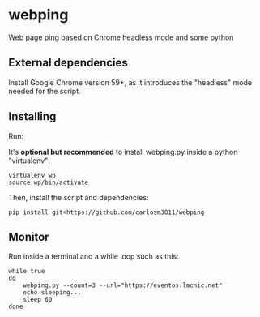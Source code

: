 # webping
Web page ping based on Chrome headless mode and some python

## External dependencies

Install Google Chrome version 59+, as it introduces the "headless" mode needed for the script.

## Installing

Run:

It's **optional but recommended** to install webping.py inside a python "virtualenv":

```
virtualenv wp
source wp/bin/activate
```

Then, install the script and dependencies:

```
pip install git+https://github.com/carlosm3011/webping
```

## Monitor

Run inside a terminal and a while loop such as this:

```
while true
do
	webping.py --count=3 --url="https://eventos.lacnic.net"
	echo sleeping...
	sleep 60
done

```
